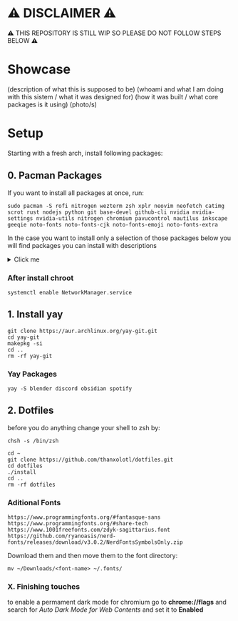 # ⚠ DISCLAIMER ⚠
⚠ THIS REPOSITORY IS STILL WIP SO PLEASE DO NOT FOLLOW STEPS BELOW ⚠

# Showcase 
(description of what this is supposed to be)
(whoami and what I am doing with this sistem / what it was designed for)
(how it was built / what core packages is it using)
(photo/s)
# Setup
Starting with a fresh arch, install following packages:
## 0. Pacman Packages

If you want to install all packages at once, run:
```
sudo pacman -S rofi nitrogen wezterm zsh xplr neovim neofetch catimg scrot rust nodejs python git base-devel github-cli nvidia nvidia-settings nvidia-utils nitrogen chromium pavucontrol nautilus inkscape geeqie noto-fonts noto-fonts-cjk noto-fonts-emoji noto-fonts-extra 
```
In the case you want to install only a selection of those packages below you will find packages you can install with descriptions
<details>
  <summary>Click me</summary>

  gui packages
  ```sh
  sudo pacman -S sway rofi nitrogen
  ```
  terminal and cli tools
  ```sh
  sudo pacman -S wezterm zsh xplr neovim neofetch nano catimg scrot
  ```
  programming languages
  ```sh
  sudo pacman -S rust nodejs python
  ```
  git and development packages
  ```sh
  sudo pacman -S git base-devel github-cli
  ```
  nvidia utils
  ```sh
  sudo pacman -S nvidia nvidia-settings nvidia-utils
  ```
  gui tools
  ```sh
  sudo pacman -S nitrogen chromium pavucontrol nautilus inkscape geeqie
  ```
  fonts
  ```sh
  sudo pacman -S noto-fonts noto-fonts-cjk noto-fonts-emoji noto-fonts-extra
  ```
  #### Aditionals (if u want to)
  ```sh
  sudo pacman -S btop fcitx
  ```
</details>

### After install chroot
```
systemctl enable NetworkManager.service
```

## 1. Install yay
```
git clone https://aur.archlinux.org/yay-git.git
cd yay-git
makepkg -si
cd ..
rm -rf yay-git
```
### Yay Packages
```
yay -S blender discord obsidian spotify
```
## 2. Dotfiles
before you do anything change your shell to zsh by:
```
chsh -s /bin/zsh
```

```
cd ~
git clone https://github.com/thanxolotl/dotfiles.git
cd dotfiles
./install
cd ..
rm -rf dotfiles
```
### Aditional Fonts
```
https://www.programmingfonts.org/#fantasque-sans
https://www.programmingfonts.org/#share-tech
https://www.1001freefonts.com/zdyk-sagittarius.font
https://github.com/ryanoasis/nerd-fonts/releases/download/v3.0.2/NerdFontsSymbolsOnly.zip
```
Download them and then move them to the font directory:
```
mv ~/Downloads/<font-name> ~/.fonts/
```
### X. Finishing touches
to enable a permament dark mode for chromium go to **chrome://flags** and search for *Auto Dark Mode for Web Contents* and set it to **Enabled**
